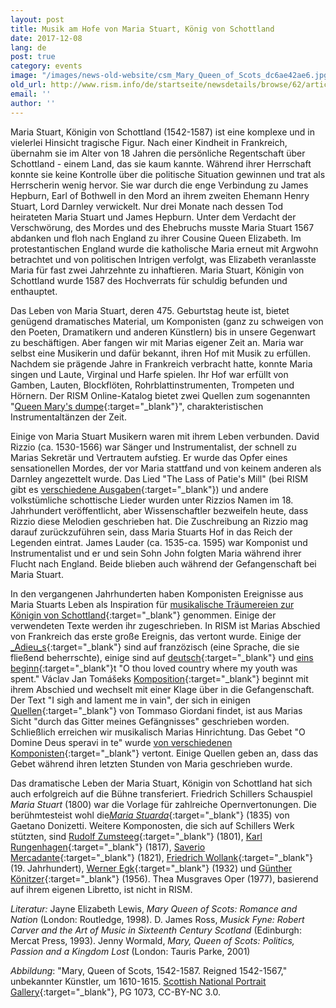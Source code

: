 ```yaml
---
layout: post
title: Musik am Hofe von Maria Stuart, König von Schottland
date: 2017-12-08
lang: de
post: true
category: events
image: "/images/news-old-website/csm_Mary_Queen_of_Scots_dc6ae42ae6.jpg"
old_url: http://www.rism.info/de/startseite/newsdetails/browse/62/article/64/music-and-the-court-of-mary-queen-of-scots.html
email: ''
author: ''
---
```



Maria Stuart, Königin von Schottland (1542-1587) ist eine komplexe und in vielerlei Hinsicht tragische Figur. Nach einer Kindheit in Frankreich, übernahm sie im Alter von 18 Jahren die persönliche Regentschaft über Schottland - einem Land, das sie kaum kannte. Während ihrer Herrschaft konnte sie keine Kontrolle über die politische Situation gewinnen und trat als Herrscherin wenig hervor. Sie war durch die enge Verbindung zu James Hepburn, Earl of Bothwell in den Mord an ihrem zweiten Ehemann Henry Stuart, Lord Darnley verwickelt. Nur drei Monate nach dessen Tod heirateten Maria Stuart und James Hepburn. Unter dem Verdacht der Verschwörung, des Mordes und des Ehebruchs musste Maria Stuart 1567 abdanken und floh nach England zu ihrer Cousine Queen Elizabeth. Im protestantischen England wurde die katholische Maria erneut mit Argwohn betrachtet und von politischen Intrigen verfolgt, was Elizabeth veranlasste Maria für fast zwei Jahrzehnte zu inhaftieren. Maria Stuart, Königin von Schottland wurde 1587 des Hochverrats für schuldig befunden und enthauptet.

Das Leben von Maria Stuart, deren 475. Geburtstag heute ist, bietet genügend dramatisches Material, um Komponisten (ganz zu schweigen von den Poeten, Dramatikern und anderen Künstlern) bis in unsere Gegenwart zu beschäftigen. Aber fangen wir mit Marias eigener Zeit an. Maria war selbst eine Musikerin und dafür bekannt, ihren Hof mit Musik zu erfüllen. Nachdem sie prägende Jahre in Frankreich verbracht hatte, konnte Maria singen und Laute, Virginal und Harfe spielen. Ihr Hof war erfüllt von Gamben, Lauten, Blockflöten, Rohrblattinstrumenten, Trompeten und Hörnern. Der RISM Online-Katalog bietet zwei Quellen zum sogenannten "[Queen Mary's dumpe](https://opac.rism.info/search?View=rism&q=queen+mary+dumpe){:target="_blank"}", charakteristischen Instrumentaltänzen der Zeit.

Einige von Maria Stuart Musikern waren mit ihrem Leben verbunden. David Rizzio (ca. 1530-1566) war Sänger und Instrumentalist, der schnell zu Marias Sekretär und Vertrautem aufstieg. Er wurde das Opfer eines sensationellen Mordes, der vor Maria stattfand und von keinem anderen als Darnley angezettelt wurde. Das Lied "The Lass of Patie's Mill" (bei RISM gibt es [verschiedene Ausgaben](https://opac.rism.info/search?View=rism&q=david+rizzio+lass+mill){:target="_blank"}) und andere volkstümliche schottische Lieder wurden unter Rizzios Namen im 18. Jahrhundert veröffentlicht, aber Wissenschaftler bezweifeln heute, dass Rizzio diese Melodien geschrieben hat. Die Zuschreibung an Rizzio mag darauf zurückzuführen sein, dass Maria Stuarts Hof in das Reich der Legenden eintrat. James Lauder (ca. 1535-ca. 1595) war Komponist und Instrumentalist und er und sein Sohn John folgten Maria während ihrer Flucht nach England. Beide blieben auch während der Gefangenschaft bei Maria Stuart.

In den vergangenen Jahrhunderten haben Komponisten Ereignisse aus Maria Stuarts Leben als Inspiration für [musikalische Träumereien zur Königin von Schottland](https://opac.rism.info/search?View=rism&q=mary+queen+of+scots){:target="_blank"} genommen. Einige der verwendeten Texte werden ihr zugeschrieben. In RISM ist Marias Abschied von Frankreich das erste große Ereignis, das vertont wurde. Einige der [_Adieu_s](https://opac.rism.info/search?View=rism&q=mary+queen+of+scots+adieu){:target="_blank"} sind auf franzözisch (eine Sprache, die sie fließend beherrschte), einige sind auf [deutsch](https://opac.rism.info/search?id=464112051){:target="_blank"} und [eins beginn](https://opac.rism.info/search?id=000136243){:target="_blank"}t "O thou loved country where my youth was spent." Václav Jan Tomášeks [Komposition](https://opac.rism.info/search?id=550509823){:target="_blank"} beginnt mit ihrem Abschied und wechselt mit einer Klage über in die Gefangenschaft. Der Text "I sigh and lament me in vain", der sich in einigen [Quellen](https://opac.rism.info/search?View=rism&q=i+sigh+and+lament+me+in+vain){:target="_blank"} von Tommaso Giordani findet, ist aus Marias Sicht "durch das Gitter meines Gefängnisses" geschrieben worden. Schließlich erreichen wir musikalisch Marias Hinrichtung. Das Gebet "O Domine Deus speravi in te" wurde [von verschiedenen Komponisten](https://opac.rism.info/search?View=rism&q=Domine+Deus+speravi+in+te+mary){:target="_blank"} vertont. Einige Quellen geben an, dass das Gebet während ihren letzten Stunden von Maria geschrieben wurde.

Das dramatische Leben der Maria Stuart, Königin von Schottland hat sich auch erfolgreich auf die Bühne transferiert. Friedrich Schillers Schauspiel _Maria Stuart_ (1800) war die Vorlage für zahlreiche Opernvertonungen. Die berühmtesteist wohl die[_Maria Stuarda_](https://opac.rism.info/search?View=rism&author=Donizetti&q=maria+stuarda){:target="_blank"} (1835) von Gaetano Donizetti. Weitere Komponosten, die sich auf Schillers Werk stützten, sind [Rudolf Zumsteeg](https://opac.rism.info/search?View=rism&author=Zumsteeg&q=maria+stuart){:target="_blank"} (1801), [Karl Rungenhagen](https://opac.rism.info/search?id=469493802){:target="_blank"} (1817), [Saverio Mercadante](https://opac.rism.info/search?id=852032047){:target="_blank"} (1821), [Friedrich Wollank](https://opac.rism.info/search?id=201005446){:target="_blank"} (19. Jahrhundert), [Werner Egk](https://opac.rism.info/search?id=1001020698){:target="_blank"} (1932) und [Günther Könitzer](https://opac.rism.info/search?id=280001535){:target="_blank"} (1956). Thea Musgraves Oper (1977), basierend auf ihrem eigenen Libretto, ist nicht in RISM.



_Literatur:_
Jayne Elizabeth Lewis, _Mary Queen of Scots: Romance and Nation_ (London: Routledge, 1998).
D. James Ross, _Musick Fyne: Robert Carver and the Art of Music in Sixteenth Century Scotland_ (Edinburgh: Mercat Press, 1993).
Jenny Wormald, _Mary, Queen of Scots: Politics, Passion and a Kingdom Lost_ (London: Tauris Parke, 2001)

_Abbildung_: "Mary, Queen of Scots, 1542-1587. Reigned 1542-1567," unbekannter Künstler, um 1610-1615. [Scottish National Portrait Gallery](https://www.nationalgalleries.org/art-and-artists/3235/6004/mary-queen-scots-1542-1587-reigned-1542-1567){:target="_blank"}, PG 1073, CC-BY-NC 3.0.



<script type="text/javascript">var switchTo5x=true;</script><script type="text/javascript" src="http://w.sharethis.com/button/buttons.js"></script><script type="text/javascript">stLight.options({publisher: "9b601438-1ce1-49d8-bfd7-9cff5df54c17", doNotHash: false, doNotCopy: false, hashAddressBar: false});</script>